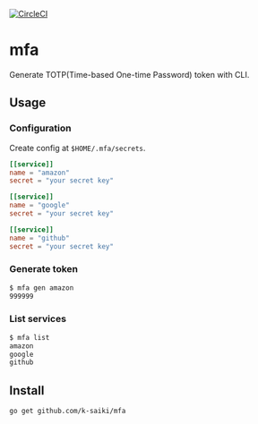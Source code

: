 [![CircleCI](https://circleci.com/gh/k-saiki/mfa.svg?style=svg)](https://circleci.com/gh/k-saiki/mfa)

# mfa
Generate TOTP(Time-based One-time Password) token with CLI.

## Usage
### Configuration
Create config at `$HOME/.mfa/secrets`.
```toml
[[service]]
name = "amazon"
secret = "your secret key"

[[service]]
name = "google"
secret = "your secret key"

[[service]]
name = "github"
secret = "your secret key"
```

### Generate token
```bash
$ mfa gen amazon
999999
```

### List services
```bash
$ mfa list
amazon
google
github
```

## Install
```bash
go get github.com/k-saiki/mfa
```
